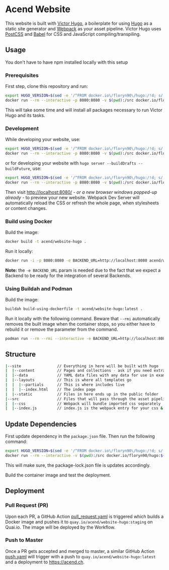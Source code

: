 # Acend Website

This website is built with [Victor Hugo](https://github.com/netlify-templates/victor-hugo), a boilerplate for using [Hugo](https://gohugo.io/) as a static site generator and [Webpack](https://webpack.js.org/) as your asset pipeline.
Victor Hugo uses [PostCSS](http://postcss.org/) and [Babel](https://babeljs.io/) for CSS and JavaScript compiling/transpiling.

## Usage

You don't have to have npm installed locally with this setup

### Prerequisites

First step, clone this repository and run:

```bash
export HUGO_VERSION=$(sed -e '/^FROM docker.io\/floryn90\/hugo:/!d; s/.*:\(.[^ ]*\).*/\1/' Dockerfile)
docker run --rm --interactive -p 8080:8080 -v $(pwd):/src docker.io/floryn90/hugo:${HUGO_VERSION}-ci /bin/bash -c "set -euo pipefail;npm ci"
```

This will take some time and will install all packages necessary to run Victor Hugo and its tasks.

### Development

While developing your website, use:

```bash
export HUGO_VERSION=$(sed -e '/^FROM docker.io\/floryn90\/hugo:/!d; s/.*:\(.[^ ]*\).*/\1/' Dockerfile)
docker run --rm --interactive -p 8080:8080 -v $(pwd):/src docker.io/floryn90/hugo:${HUGO_VERSION}-ci /bin/bash -c "set -euo pipefail; npm start"
```

or for developing your website with `hugo server --buildDrafts --buildFuture`, use:

```bash
export HUGO_VERSION=$(sed -e '/^FROM docker.io\/floryn90\/hugo:/!d; s/.*:\(.[^ ]*\).*/\1/' Dockerfile)
docker run --rm --interactive -p 8080:8080 -v $(pwd):/src docker.io/floryn90/hugo:${HUGO_VERSION}-ci /bin/bash -c "set -euo pipefail;npm run preview"
```

Then visit <http://localhost:8080/> _- or a new browser windows popped-up already -_ to preview your new website. Webpack Dev Server will automatically reload the CSS or refresh the whole page, when stylesheets or content changes.

### Build using Docker

Build the image:

```bash
docker build -t acend/website-hugo .
```

Run it locally:

```bash
docker run -i -p 8080:8080 -e BACKEND_URL=http://localhost:8080 acend/website-hugo
```

**Note:** the `-e BACKEND_URL` param is needed due to the fact that we expect a Backend to be ready for the integration of several Backends.

### Using Buildah and Podman

Build the image:

```bash
buildah build-using-dockerfile -t acend/website-hugo:latest .
```

Run it locally with the following command. Beware that `--rmi` automatically removes the built image when the container stops, so you either have to rebuild it or remove the parameter from the command.

```bash
podman run --rm --rmi --interactive -e BACKEND_URL=http://localhost:8080 --publish 8080:8080 localhost/acend/website-hugo
```

## Structure

```bash
|--site                // Everything in here will be built with hugo
|  |--content          // Pages and collections - ask if you need extra pages
|  |--data             // YAML data files with any data for use in examples
|  |--layouts          // This is where all templates go
|  |  |--partials      // This is where includes live
|  |  |--index.html    // The index page
|  |--static           // Files in here ends up in the public folder
|--src                 // Files that will pass through the asset pipeline
|  |--css              // Webpack will bundle imported css separately
|  |--index.js         // index.js is the webpack entry for your css & js assets
```

## Update Dependencies

First update dependency in the `package.json` file.
Then run the following command:

```bash
export HUGO_VERSION=$(sed -e '/^FROM docker.io\/floryn90\/hugo:/!d; s/.*:\(.[^ ]*\).*/\1/' Dockerfile)
docker run --rm --interactive -v $(pwd):/src docker.io/floryn90/hugo:${HUGO_VERSION}-ci /bin/bash -c "set -euo pipefail;npm install"
```

This will make sure, the package-lock.json file is updates accordingly.

Build the container image and test the deployment.

## Deployment

### Pull Request (PR)

Upon each PR, a GitHub Action [pull_request.yaml](.github/workflows/pull_request.yaml) is triggered which builds a Docker image and pushes it to `quay.io/acend/website-hugo:staging` on Quai.io. The image will be deployed by the Workflow.

### Push to Master

Once a PR gets accepted and merged to master, a similar GitHub Action [push.yaml](.github/workflows/pull_request.yaml) will trigger with a push to `quay.io/acend/website-hugo:latest` and a deployment to <https://acend.ch>.
